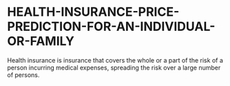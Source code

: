 # HEALTH-INSURANCE-PRICE-PREDICTION-FOR-AN-INDIVIDUAL-OR-FAMILY
Health insurance is insurance that covers the whole or a part of the risk of a person incurring medical expenses, spreading the risk over a large number of persons.
